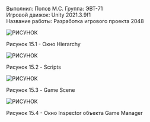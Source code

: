 Выполнил: Попов М.С.
Группа: ЭВТ-71  
Игровой движок: Unity 2021.3.9f1  
Название работы: Разработка игрового проекта 2048




![РИСУНОК](https://gspics.org/images/2022/12/04/0XqSCn.png)  

Рисунок 15.1 - Окно Hierarchy

![РИСУНОК](https://gspics.org/images/2022/12/04/0Xqanu.png)  

Рисунок 15.2 - Scripts

![РИСУНОК](https://gspics.org/images/2022/12/04/0Xqdoo.png)  

Рисунок 15.3 - Game Scene

![РИСУНОК](https://gspics.org/images/2022/12/04/0XqyQ8.png)  

Рисунок 15.4 - Окно Inspector объекта Game Manager
